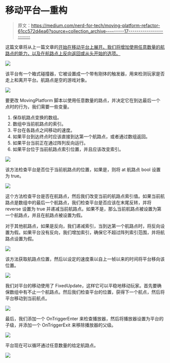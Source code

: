 # 移动平台—重构

> 原文：<https://medium.com/nerd-for-tech/moving-platform-refactor-61cc572d4ea6?source=collection_archive---------17----------------------->

这篇文章将从上一篇文章的[开始在移动平台上展开。我们将增加使用任意数量的航路点的能力，以及在航路点上反向返回或从头开始的选项。](https://kwpowers.medium.com/creating-a-moving-platform-in-unity-cef46f25f41c)

![](img/ba4f9d1695203f2f7f3a2a1d4549d223.png)

该平台有一个箱式碰撞器，它被设置成一个带有刚体的触发器，用来检测玩家是否走上和离开平台。航路点是空的游戏对象。

![](img/fb58e9a16d8c4f9f880f00b676fb777a.png)

要更改 MovingPlatform 脚本以使用任意数量的路点，并决定它在到达最后一个点时的行为，我们需要一些变量。

1.  保存航路点变换的数组。
2.  数组中当前航路点的索引。
3.  平台在各路点之间移动的速度。
4.  如果平台到达终点时应该直接到达第一个航路点，或者通过数组返回。
5.  如果平台当前正在通过阵列反向运行。
6.  如果平台位于当前航路点索引位置，并且应该改变索引。

![](img/90fb821f8b177fc572476fb6110489ad.png)

该方法检查平台是否位于当前航路点的位置，如果是，则将 at 航路点 bool 设置为 true。

![](img/b05a759f36884a7f31026f232057e621.png)

这个方法检查平台是否在航路点，然后我们改变当前的航路点索引值。如果当前航路点是数组中的最后一个航路点，我们检查平台是否应该在末尾反转，并将 reverse 设置为 true 并递减当前航路点。如果不是，那么当前航路点被设置为第一个航路点，并且在航路点被设置为假。

对于其他航路点，如果是反向，我们递减索引，当到达第一个航路点时，将反向设置为假。如果平台没有反向，我们增加索引，确保它不超过阵列索引范围，并将航路点设置为假。

![](img/a2e0eb8e5915c2b1ac0a809b100f2e2e.png)

该方法获取航路点位置，然后以设定的速度乘以自上一帧以来的时间将平台移向该位置。

![](img/7dabf2bbb647be26bcdf2053f64bb4e2.png)

我们对平台的移动使用了 FixedUpdate，这样它可以平稳地移动玩家。首先要确保数组中有不止一个航路点。然后我们检查平台的位置，获得下一个航点，然后将平台移动到当前航点。

![](img/c9cf65e063c8f11507ed4bf5f5d7975c.png)

最后，我们添加一个 OnTriggerEnter 来检查播放器，然后将播放器设置为平台的子级，并添加一个 OnTriggerExit 来移除播放器的父级。

![](img/82b9da4d365c15af8cb9ff3e33c00c2c.png)

平台现在可以循环通过任意数量的给定航路点。

![](img/610409bdc556d748288aa230ab550be9.png)